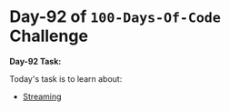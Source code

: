 # Day-92 of `100-Days-Of-Code` Challenge

 **Day-92 Task:**

 Today's task is to learn about:

- [Streaming](https://nextjs.org/learn/dashboard-app/streaming)
